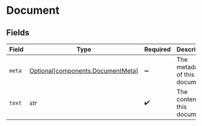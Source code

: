 # Document


## Fields

| Field                                                                        | Type                                                                         | Required                                                                     | Description                                                                  |
| ---------------------------------------------------------------------------- | ---------------------------------------------------------------------------- | ---------------------------------------------------------------------------- | ---------------------------------------------------------------------------- |
| `meta`                                                                       | [Optional[components.DocumentMeta]](../../models/components/documentmeta.md) | :heavy_minus_sign:                                                           | The metadata of this document.                                               |
| `text`                                                                       | *str*                                                                        | :heavy_check_mark:                                                           | The contents of this document.                                               |